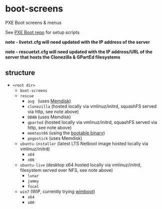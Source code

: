 # boot-screens
PXE Boot screens & menus

See [PXE Boot repo](https://github.com/chris18890/pxe-boot) for setup scripts

**note - livetxt.cfg will need updated with the IP address of the server**

**note - rescuetxt.cfg will need updated with the IP address/URL of the server that hosts the Clonezilla & GPartEd filesystems**

## structure

- `<root dir>`
  - `boot-screens`
  - `rescue`
    - `avg ` (uses [Memdisk](https://www.syslinux.org/wiki/index.php?title=MEMDISK))
    - `clonezilla` (hosted locally via vmlinuz/initrd, squashFS served via http, see note above)
    - `DBAN` (uses Memdisk)
    - `gparted` (hosted locally via vmlinuz/initrd, squashFS served via http, see note above)
    - `memtest86` (using the [bootable binary](http://memtest.org/#downiso))
    - `pogostick` (uses Memdisk)
  - `ubuntu-installer` (latest LTS Netboot image hosted locally via vmlinuz/initrd)
    - `x64`
    - `x86`
  - `ubuntu-live` (desktop x64 hosted locally via vmlinuz/initrd, filesystem served over NFS, see note above)
    - `lunar`
    - `jammy`
    - `focal`
  - `win7` (WIP, currently trying [wimboot](https://ipxe.org/wimboot))
    - `x64`
    - `x86`
